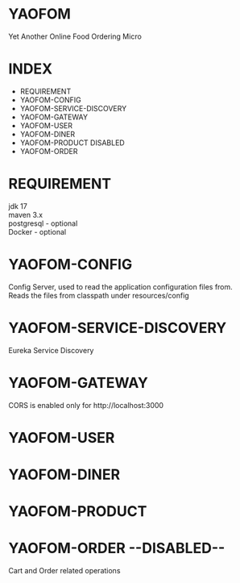 # YAOFOM

Yet Another Online Food Ordering Micro

# INDEX

- REQUIREMENT
- YAOFOM-CONFIG
- YAOFOM-SERVICE-DISCOVERY
- YAOFOM-GATEWAY
- YAOFOM-USER
- YAOFOM-DINER
- YAOFOM-PRODUCT  DISABLED
- YAOFOM-ORDER



# REQUIREMENT

jdk 17  
maven 3.x  
postgresql - optional  
Docker - optional

# YAOFOM-CONFIG

Config Server, used to read the application configuration files from.  
Reads the files from classpath under resources/config

# YAOFOM-SERVICE-DISCOVERY

Eureka Service Discovery

# YAOFOM-GATEWAY

CORS is enabled only for http://localhost:3000

# YAOFOM-USER

# YAOFOM-DINER

# YAOFOM-PRODUCT

# YAOFOM-ORDER --DISABLED--

Cart and Order related operations  





